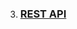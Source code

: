 3. ### [REST API](https://github.com/ckdqja135/Typescript-restful-starter/blob/master/mdfile/typeorm.md)
